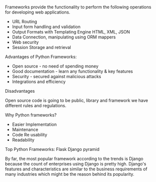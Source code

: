 Frameworks provide the functionality to perform the following operations for developing web applications.

- URL Routing
- Input form handling and validation
- Output Formats with Templating Engine HTML, XML, JSON
- Data Connection, manipulating using ORM mappers
- Web security
- Session Storage and retrieval

Advantages of Python Frameworks:

- Open source - no need of spending money
- Good documentation - learn any functionality & key features
- Security - secured against malicious attacks
- Integrations and efficiency

Disadvantages

Open source code is going to be public, library and framework we have different rules and regulations.

Why Python frameworks?

- Easier Implementation
- Maintenance
- Code Re usability
- Readability

Top Python Frameworks:
	Flask
	Django
	pyramid
  
By far, the most popular framework according to the trends is Django because the count of enterprises using Django is pretty high. Django's features and characteristics are similar to the business requirements of many industries which might be the reason behind its popularity.